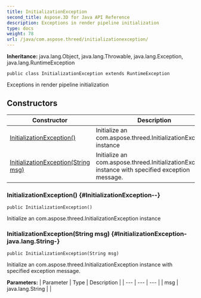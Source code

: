 ```yaml
---
title: InitializationException
second_title: Aspose.3D for Java API Reference
description: Exceptions in render pipeline initialization
type: docs
weight: 78
url: /java/com.aspose.threed/initializationexception/
---
```


**Inheritance:**
java.lang.Object, java.lang.Throwable, java.lang.Exception, java.lang.RuntimeException
```
public class InitializationException extends RuntimeException
```

Exceptions in render pipeline initialization
## Constructors

| Constructor | Description |
| --- | --- |
| [InitializationException()](#InitializationException--) | Initialize an com.aspose.threed.InitializationException instance |
| [InitializationException(String msg)](#InitializationException-java.lang.String-) | Initialize an com.aspose.threed.InitializationException instance with specified exception message. |
### InitializationException() {#InitializationException--}
```
public InitializationException()
```


Initialize an com.aspose.threed.InitializationException instance

### InitializationException(String msg) {#InitializationException-java.lang.String-}
```
public InitializationException(String msg)
```


Initialize an com.aspose.threed.InitializationException instance with specified exception message.

**Parameters:**
| Parameter | Type | Description |
| --- | --- | --- |
| msg | java.lang.String |  |

